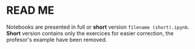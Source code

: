 # READ ME

Notebooks are presented in full or **short** version `filename (short).ipynb`. **Short** version contains only the exercices for easier correction, the profesor's example have been removed.